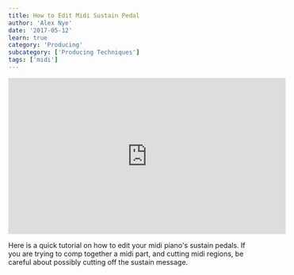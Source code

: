 ```yaml
---
title: How to Edit Midi Sustain Pedal
author: 'Alex Nye'
date: '2017-05-12'
learn: true
category: 'Producing'
subcategory: ['Producing Techniques']
tags: ['midi']
---
```


<iframe src="https://www.youtube.com/embed/pa_8N7Hp_JA?ecver=1" width="560" height="315" frameborder="0" allowfullscreen="allowfullscreen"></iframe>

Here is a quick tutorial on how to edit your midi piano's sustain pedals. If you are trying to comp together a midi part, and cutting midi regions, be careful about possibly cutting off the sustain message.
